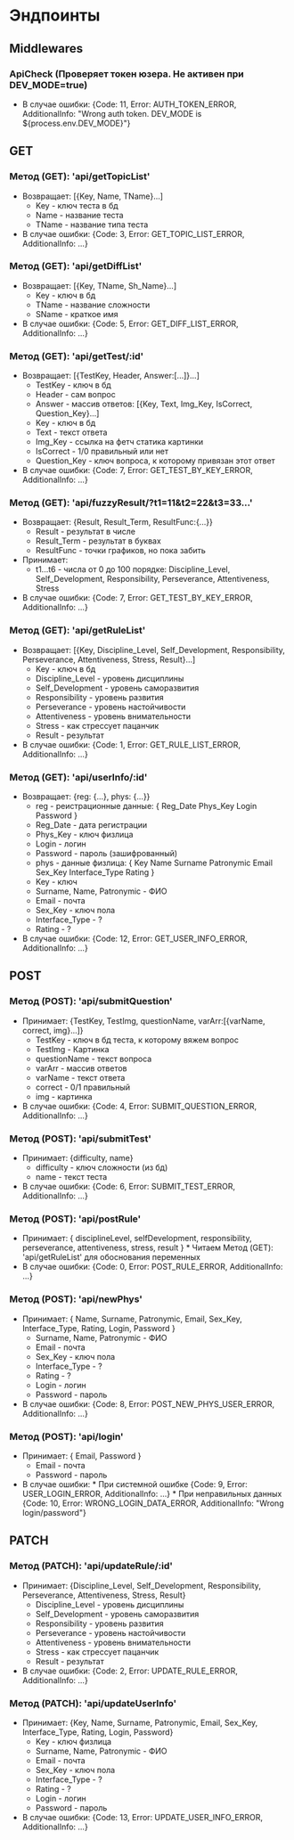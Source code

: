 # Эндпоинты

## Middlewares

### ApiCheck (Проверяет токен юзера. Не активен при DEV_MODE=true)
* В случае ошибки: {Code: 11, Error: AUTH_TOKEN_ERROR, AdditionalInfo: "Wrong auth token. DEV_MODE is ${process.env.DEV_MODE}"}

## GET

### Метод (GET): 'api/getTopicList'
* Возвращает: [{Key, Name, TName}...] 
    * Key - ключ теста в бд
    * Name - название теста
    * TName - название типа теста
* В случае ошибки: {Code: 3, Error: GET_TOPIC_LIST_ERROR, AdditionalInfo: ...}

### Метод (GET): 'api/getDiffList'
* Возвращает: [{Key, TName, Sh_Name}...]
    * Key - ключ в бд
    * TName - название сложности
    * SName - краткое имя
* В случае ошибки: {Code: 5, Error: GET_DIFF_LIST_ERROR, AdditionalInfo: ...}

### Метод (GET): 'api/getTest/:id'
* Возвращает: [{TestKey, Header, Answer:[...]}...]
    * TestKey - ключ в бд
    * Header - сам вопрос
    * Answer - массив ответов:
    [{Key, Text, Img_Key, IsCorrect, Question_Key}...]
    * Key - ключ в бд
    * Text - текст ответа
    * Img_Key - ссылка на фетч статика картинки
    * IsCorrect - 1/0 правильный или нет
    * Question_Key - ключ вопроса, к которому привязан этот ответ
* В случае ошибки: {Code: 7, Error: GET_TEST_BY_KEY_ERROR, AdditionalInfo: ...}

### Метод (GET): 'api/fuzzyResult/?t1=11&t2=22&t3=33...'
* Возвращает: {Result, Result_Term, ResultFunc:{...}}
    * Result - результат в числе
    * Result_Term - результат в буквах
    * ResultFunc - точки графиков, но пока забить
* Принимает:
    * t1...t6 - числа от 0 до 100 порядке: Discipline_Level, Self_Development, Responsibility, Perseverance, Attentiveness, Stress
* В случае ошибки: {Code: 7, Error: GET_TEST_BY_KEY_ERROR, AdditionalInfo: ...}

### Метод (GET): 'api/getRuleList'
* Возвращает: [{Key, Discipline_Level, Self_Development, Responsibility, Perseverance, Attentiveness, Stress, Result}...]
    * Key - ключ в бд
    * Discipline_Level - уровень дисциплины
    * Self_Development - уровень саморазвития
    * Responsibility - уровень развития
    * Perseverance - уровень настойчивости
    * Attentiveness - уровень внимательности
    * Stress - как стрессует пацанчик
    * Result - результат
* В случае ошибки: {Code: 1, Error: GET_RULE_LIST_ERROR, AdditionalInfo: ...}

### Метод (GET): 'api/userInfo/:id'
* Возвращает: {reg: {...}, phys: {...}}
    * reg - реистрационные данные:
    {
        Reg_Date
        Phys_Key
        Login
        Password
    }
    * Reg_Date - дата регистрации
    * Phys_Key - ключ физлица
    * Login - логин
    * Password - пароль (зашифрованный)
    * phys - данные физлица:
    {
        Key
        Name
        Surname
        Patronymic
        Email
        Sex_Key
        Interface_Type
        Rating
    }
    * Key - ключ
    * Surname, Name, Patronymic - ФИО
    * Email - почта
    * Sex_Key - ключ пола
    * Interface_Type - ?
    * Rating - ?
* В случае ошибки: {Code: 12, Error: GET_USER_INFO_ERROR, AdditionalInfo: ...}

## POST

### Метод (POST): 'api/submitQuestion'
* Принимает: {TestKey, TestImg, questionName, varArr:[{varName, correct, img}...]}
    * TestKey - ключ в бд теста, к которому вяжем вопрос
    * TestImg - Картинка
    * questionName - текст вопроса
    * varArr - массив ответов
    * varName - текст ответа
    * correct - 0/1 правильный
    * img - картинка
* В случае ошибки: {Code: 4, Error: SUBMIT_QUESTION_ERROR, AdditionalInfo: ...}

### Метод (POST): 'api/submitTest'
* Принимает: {difficulty, name}
    * difficulty - ключ сложности (из бд)
    * name - текст теста
* В случае ошибки: {Code: 6, Error: SUBMIT_TEST_ERROR, AdditionalInfo: ...}

### Метод (POST): 'api/postRule'
* Принимает: {
        disciplineLevel,
        selfDevelopment,
        responsibility,
        perseverance,
        attentiveness,
        stress,
        result
      }
      * Читаем Метод (GET): 'api/getRuleList' для обоснования переменных
* В случае ошибки: {Code: 0, Error: POST_RULE_ERROR, AdditionalInfo: ...}

### Метод (POST): 'api/newPhys'
* Принимает: {
        Name,
        Surname,
        Patronymic,
        Email,
        Sex_Key,
        Interface_Type,
        Rating,
        Login,
        Password
      }
    * Surname, Name, Patronymic - ФИО
    * Email - почта
    * Sex_Key - ключ пола
    * Interface_Type - ?
    * Rating - ?
    * Login - логин
    * Password - пароль
* В случае ошибки: {Code: 8, Error: POST_NEW_PHYS_USER_ERROR, AdditionalInfo: ...}

### Метод (POST): 'api/login'
* Принимает: {
        Email,
        Password
      }
    * Email - почта
    * Password - пароль
* В случае ошибки: 
      * При системной ошибке {Code: 9, Error: USER_LOGIN_ERROR, AdditionalInfo: ...}
      * При неправильных данных {Code: 10, Error: WRONG_LOGIN_DATA_ERROR, AdditionalInfo: "Wrong login/password"}

## PATCH

### Метод (PATCH): 'api/updateRule/:id'
* Принимает: {Discipline_Level, Self_Development, Responsibility, Perseverance, Attentiveness, Stress, Result}
    * Discipline_Level - уровень дисциплины
    * Self_Development - уровень саморазвития
    * Responsibility - уровень развития
    * Perseverance - уровень настойчивости
    * Attentiveness - уровень внимательности
    * Stress - как стрессует пацанчик
    * Result - результат
* В случае ошибки: {Code: 2, Error: UPDATE_RULE_ERROR, AdditionalInfo: ...}

### Метод (PATCH): 'api/updateUserInfo'
* Принимает: {Key, Name, Surname, Patronymic, Email, Sex_Key, Interface_Type, Rating, Login, Password}
    * Key - ключ физлица
    * Surname, Name, Patronymic - ФИО
    * Email - почта
    * Sex_Key - ключ пола
    * Interface_Type - ?
    * Rating - ?
    * Login - логин
    * Password - пароль
* В случае ошибки: {Code: 13, Error: UPDATE_USER_INFO_ERROR, AdditionalInfo: ...}
